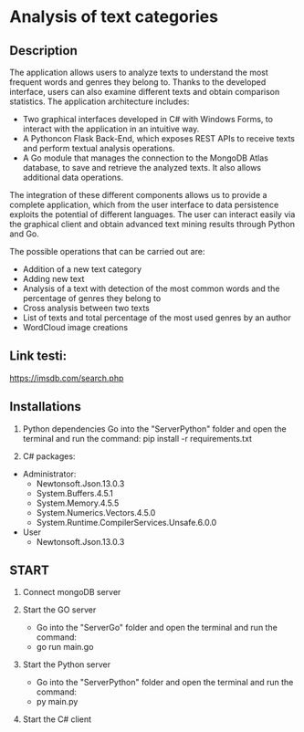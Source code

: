 # Analysis of text categories
## Description
The application allows users to analyze texts to understand the most frequent words and genres they belong to. Thanks to the developed interface, users can also examine different texts and obtain comparison statistics. The application architecture includes:
- Two graphical interfaces developed in C# with Windows Forms, to interact with the application in an intuitive way.
- A Pythoncon Flask Back-End, which exposes REST APIs to receive texts and perform textual analysis operations.
- A Go module that manages the connection to the MongoDB Atlas database, to save and retrieve the analyzed texts. It also allows additional data operations.

The integration of these different components allows us to provide a complete application, which from the user interface to data persistence exploits the potential of different languages. The user can interact easily via the graphical client and obtain advanced text mining results through Python and Go.

The possible operations that can be carried out are:
- Addition of a new text category
- Adding new text
- Analysis of a text with detection of the most common words and the percentage of genres they belong to
- Cross analysis between two texts
- List of texts and total percentage of the most used genres by an author
- WordCloud image creations

## Link testi:
https://imsdb.com/search.php

## Installations
1) Python dependencies
Go into the "ServerPython" folder and open the terminal and run the command:
pip install -r requirements.txt

2) C# packages:
- Administrator:
  - Newtonsoft.Json.13.0.3
  - System.Buffers.4.5.1
  - System.Memory.4.5.5
  - System.Numerics.Vectors.4.5.0
  - System.Runtime.CompilerServices.Unsafe.6.0.0
- User
  - Newtonsoft.Json.13.0.3

## START
1) Connect mongoDB server

2) Start the GO server
   - Go into the "ServerGo" folder and open the terminal and run the command:
   - go run main.go

3) Start the Python server
   - Go into the "ServerPython" folder and open the terminal and run the command:
   - py main.py
     
4) Start the C# client
